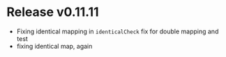 # Release v0.11.11

- Fixing identical mapping in `identicalCheck` fix for double mapping and test
- fixing identical map, again

